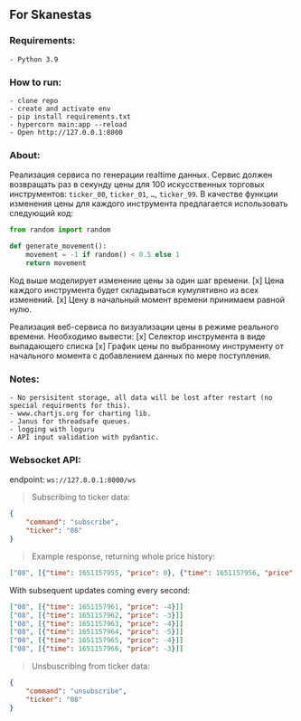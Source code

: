 ## For Skanestas

### Requirements:
    - Python 3.9

### How to run:
    - clone repo
    - create and activate env
    - pip install requirements.txt
    - hypercorn main:app --reload
    - Open http://127.0.0.1:8000

### About:
Реализация сервиса по генерации realtime данных.
Сервис должен возвращать раз в секунду цены для 100 искусственных торговых инструментов: `ticker_00`, `ticker_01`, `…`, `ticker_99`.
В качестве функции изменения цены для каждого инструмента предлагается использовать следующий код:

```python
from random import random

def generate_movement():
    movement = -1 if random() < 0.5 else 1
    return movement
```


Код выше моделирует изменение цены за один шаг времени.
[x] Цена каждого инструмента будет складываться кумулятивно из всех изменений.
[x] Цену в начальный момент времени принимаем равной нулю.

Реализация веб-сервиса по визуализации цены в режиме реального времени.
Необходимо вывести:
[x] Селектор инструмента в виде выпадающего списка
[x] График цены по выбранному инструменту от начального момента с добавлением данных по мере поступления.

### Notes:

    - No persisitent storage, all data will be lost after restart (no special requirments for this).
    - www.chartjs.org for charting lib.
    - Janus for threadsafe queues.
    - logging with loguru
    - API input validation with pydantic.

### Websocket API:
endpoint: `ws://127.0.0.1:8000/ws`

> Subscribing to ticker data:

```json
{
    "command": "subscribe",
    "ticker": "08"
}
```
> Example response, returning whole price history:
```json
["08", [{"time": 1651157955, "price": 0}, {"time": 1651157956, "price": -1}, {"time": 1651157957, "price": -2}, {"time": 1651157958, "price": -3}, {"time": 1651157959, "price": -4}, {"time": 1651157960, "price": -3}]]
```
With subsequent updates coming every second:
```json
["08", [{"time": 1651157961, "price": -4}]]
["08", [{"time": 1651157962, "price": -3}]]
["08", [{"time": 1651157963, "price": -4}]]
["08", [{"time": 1651157964, "price": -5}]]
["08", [{"time": 1651157965, "price": -4}]]
["08", [{"time": 1651157966, "price": -3}]]
```

> Unsbuscribing from ticker data:

```json
{
    "command": "unsubscribe",
    "ticker": "08"
}
```


